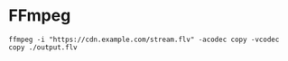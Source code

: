 # FFmpeg

```shell
ffmpeg -i "https://cdn.example.com/stream.flv" -acodec copy -vcodec copy ./output.flv
```
